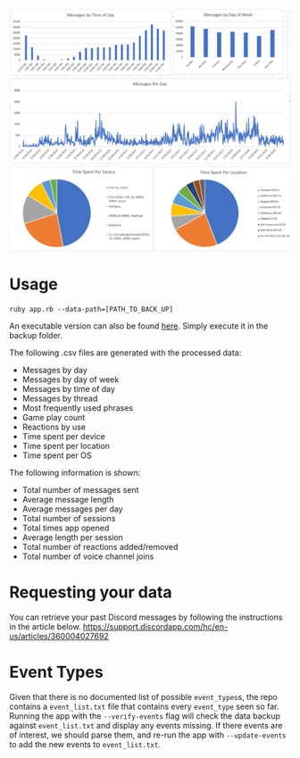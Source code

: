 
![demo](/examples/messages.png)
![demo](/examples/sessions.png)

# Usage
```
ruby app.rb --data-path=[PATH_TO_BACK_UP]
```

An executable version can also be found [here](bin/app.exe). Simply execute it in the backup folder.

The following .csv files are generated with the processed data:
- Messages by day
- Messages by day of week
- Messages by time of day
- Messages by thread
- Most frequently used phrases
- Game play count
- Reactions by use
- Time spent per device
- Time spent per location
- Time spent per OS

The following information is shown:
- Total number of messages sent
- Average message length
- Average messages per day
- Total number of sessions
- Total times app opened
- Average length per session
- Total number of reactions added/removed
- Total number of voice channel joins

# Requesting your data
You can retrieve your past Discord messages by following the instructions in the article below.
https://support.discordapp.com/hc/en-us/articles/360004027692


# Event Types
Given that there is no documented list of possible `event_types`s, the repo contains a `event_list.txt` file that contains every `event_type` seen so far. Running the app with the `--verify-events` flag will check the data backup against `event_list.txt` and display any events missing. If there events are of interest, we should parse them, and re-run the app with `--update-events` to add the new events to `event_list.txt`.